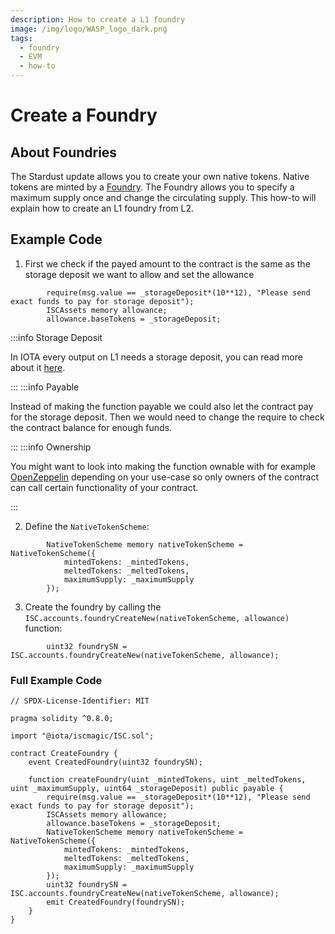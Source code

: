 ```yaml
---
description: How to create a L1 foundry
image: /img/logo/WASP_logo_dark.png
tags:
  - foundry
  - EVM
  - how-to
---
```

# Create a Foundry
## About Foundries

The Stardust update allows you to create your own native tokens. Native tokens are minted by a [Foundry](/tips/tips/TIP-0018/#foundry-output). The Foundry allows you to specify a maximum supply once and change the circulating supply. This how-to will explain how to create an L1 foundry from L2.

## Example Code

1. First we check if the payed amount to the contract is the same as the storage deposit we want to allow and set the allowance

```solidity
        require(msg.value == _storageDeposit*(10**12), "Please send exact funds to pay for storage deposit");
        ISCAssets memory allowance;
        allowance.baseTokens = _storageDeposit;
```

:::info Storage Deposit

In IOTA every output on L1 needs a storage deposit, you can read more about it [here](/learn/protocols/stardust/core-concepts/storage-deposit).

:::
:::info  Payable

Instead of making the function payable we could also let the contract pay for the storage deposit. Then we would need to change the require to check the contract balance for enough funds.

:::
:::info Ownership

You might want to look into making the function ownable with for example [OpenZeppelin](https://docs.openzeppelin.com/contracts/5.x/access-control#ownership-and-ownable) depending on your use-case so only owners of the contract can call certain functionality of your contract.

:::

2. Define the `NativeTokenScheme`:

```solidity
        NativeTokenScheme memory nativeTokenScheme = NativeTokenScheme({
            mintedTokens: _mintedTokens,
            meltedTokens: _meltedTokens,
            maximumSupply: _maximumSupply
        });
```

3. Create the foundry by calling the `ISC.accounts.foundryCreateNew(nativeTokenScheme, allowance)` function:

```solidity
        uint32 foundrySN = ISC.accounts.foundryCreateNew(nativeTokenScheme, allowance);
```

### Full Example Code 

```solidity
// SPDX-License-Identifier: MIT

pragma solidity ^0.8.0;

import "@iota/iscmagic/ISC.sol";

contract CreateFoundry {
    event CreatedFoundry(uint32 foundrySN);

    function createFoundry(uint _mintedTokens, uint _meltedTokens, uint _maximumSupply, uint64 _storageDeposit) public payable {
        require(msg.value == _storageDeposit*(10**12), "Please send exact funds to pay for storage deposit");
        ISCAssets memory allowance;
        allowance.baseTokens = _storageDeposit;
        NativeTokenScheme memory nativeTokenScheme = NativeTokenScheme({
            mintedTokens: _mintedTokens,
            meltedTokens: _meltedTokens,
            maximumSupply: _maximumSupply
        });
        uint32 foundrySN = ISC.accounts.foundryCreateNew(nativeTokenScheme, allowance);
        emit CreatedFoundry(foundrySN);
    }
}
```
